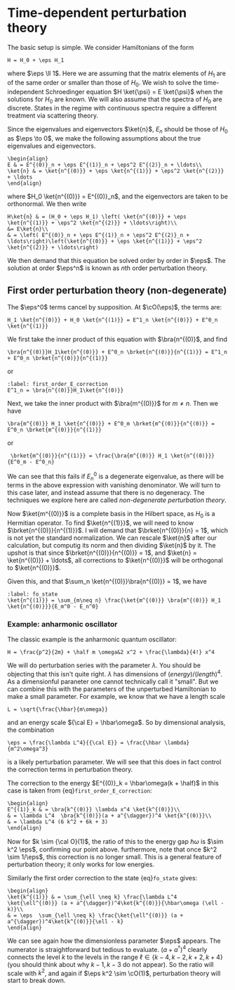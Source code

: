 # Time-dependent perturbation theory

The basic setup is simple. We consider Hamiltonians of the form
```{math}
H = H_0 + \eps H_1
```
where $\eps \ll 1$. Here we are assuming that the matrix elements of $H_1$ are of the same order or smaller than those of $H_0$. We wish to solve the time-independent Schroedinger equation $H \ket{\psi} = E \ket{\psi}$ when the solutions for $H_0$ are known. We will also assume that the spectra of $H_0$ are discrete. States in the regime with continuous spectra require a different treatment via scattering theory.

Since the eigenvalues and eigenvectors $\ket{n}$, $E_n$ should be those of $H_0$ as $\eps \to 0$, we make the following assumptions about the true eigenvalues and eigenvectors.
```{math}
\begin{align}
E & = E^{(0)}_n + \eps E^{(1)}_n + \eps^2 E^{(2)}_n + \ldots\\
\ket{n} & = \ket{n^{(0)}} + \eps \ket{n^{(1)}} + \eps^2 \ket{n^{(2)}} + \ldots 
\end{align}
```
where $H_0 \ket{n^{(0)}} = E^{(0)}_n$, and the eigenvectors are taken to be orthonormal. We then write
```{math}
H\ket{n} & = (H_0 + \eps H_1) \left( \ket{n^{(0)}} + \eps \ket{n^{(1)}} + \eps^2 \ket{n^{(2)}} + \ldots\right)\\
&= E\ket{n}\\
& = \left( E^{(0)}_n + \eps E^{(1)}_n + \eps^2 E^{(2)}_n + \ldots\right)\left(\ket{n^{(0)}} + \eps \ket{n^{(1)}} + \eps^2 \ket{n^{(2)}} + \ldots\right)
```
We then demand that this equation be solved order by order in $\eps$. The solution at order $\eps^n$ is known as $n$th order perturbation theory.

## First order perturbation theory (non-degenerate)

The $\eps^0$ terms cancel by supposition. At $\cO(\eps)$, the terms are:
```{math}
H_1 \ket{n^{(0)}} + H_0 \ket{n^{(1)}} = E^1_n \ket{n^{(0)}} + E^0_n \ket{n^{(1)}}
```
We first take the inner product of this equation with $\bra{n^{(0)}$, and find
```{math}
\bra{n^{(0)}}H_1\ket{n^{(0)}} + E^0_n \brket{n^{(0)}}{n^{(1)}} = E^1_n + E^0_n \brket{n^{(0)}}{n^{(1)}}
```
or
```{math}
:label: first_order_E_correction
E^1_n = \bra{n^{(0)}}H_1\ket{n^{(0)}}
```

Next, we take the inner product with $\bra{m^{(0)}}$ for $m \neq n$. Then we have
```{math}
\bra{m^{(0)}} H_1 \ket{n^{(0)}} + E^0_m \brket{m^{(0)}}{n^{(0)}} = E^0_n \brket{m^{(0)}}{n^{(1)}}
```
or
```{math}
 \brket{m^{(0)}}{n^{(1)}} = \frac{\bra{m^{(0)}} H_1 \ket{n^{(0)}}}{E^0_m - E^0_n}
```
We can see that this fails if $E^0_n$ is a degenerate eigenvalue, as there will be terms in the above expression with vanishing denominator. We will turn to this case later, and instead assume that there is no degeneracy. The techniques we explore here are called *non-degenerate perturbation theory*. 

Now $\ket{m^{(0)}}$ is a complete basis in the Hilbert space, as $H_0$ is a Hermitian operator. To find $\ket{n^{(1)}}$, we will need to know $\brket{n^{(0)}}{n^{(1)}}$. I will demand that $\brket{n^{(0)}}{n} = 1$, which is not yet the standard normalization. We can rescale $\ket{n}$ after our calculation, but computig its norm and then dividing $\ket{n}$ by it. The upshot is that since $\brket{n^{(0)}}{n^{(0)}} = 1$, and $\ket{n} = \ket{n^{(0)}} + \ldots$, all corrections to $\ket{n^{(0)}}$ will be orthogonal to $\ket{n^{(0)}}$. 

Given this, and that $\sum_n \ket{n^{(0)}}\bra{n^{(0)}} = 1$, we have
```{math}
:label: fo_state
\ket{n^{(1)}} = \sum_{m\neq n} \frac{\ket{m^{(0)}} \bra{m^{(0)}} H_1 \ket{n^{(0)}}}{E_m^0 - E_n^0}
```

### Example: anharmonic oscillator

The classic example is the anharmonic quantum oscillator:
```{math}
H = \frac{p^2}{2m} + \half m \omega&2 x^2 + \frac{\lambda}{4!} x^4
```
We will do perturbation series with the parameter $\lambda$. You should be objecting that this isn't quite right. $\lambda$ has dimensions of $(energy)/(length)^4$. As a dimensionful paraneter one cannot technically call it "small". But we can combine this with the parameters of the unperturbed Hamiltonian to make a small parameter. For example, we know that we have a length scale 
```{math}
L = \sqrt{\frac{\hbar}{m\omega}} 
```
and an energy scale ${\cal E} = \hbar\omega$. So by dimensional analysis, the combination
```{math}
\eps = \frac{\lambda L^4}{{\cal E}} = \frac{\hbar \lambda}{m^2\omega^3}
```
is a likely perturbation parameter. We will see that this does in fact control the correction terms in perturbation theory.

The correction to the energy $E^{(0)}_k = \hbar\omega(k + \half)$ in this case is taken from {eq}`first_order_E_correction`:
```{math}
\begin{align}
E^{(1)}_k & = \bra{k^{(0)}} \lambda x^4 \ket{k^{(0)}}\\
& = \lambda L^4  \bra{k^{(0)}}(a + a^{\dagger})^4 \ket{k^{(0)}}\\
& = \lambda L^4 (6 k^2 + 6k + 3)
\end{align}
```
Now for $k \sim {\cal O}(1)$, the ratio of this to the energy gap $\hbar \omega$ is $\sim k^2 \eps$, confirming our point above. furthermore, note that once $k^2 \sim 1/\eps$, this correction is no longer small. This is a general feature of perturbation theory; it only works for low energies.

Similarly the first order correction to the state {eq}`fo_state` gives:
```{math}
\begin{align}
\ket{k^{(1)}} & = \sum_{\ell \neq k} \frac{\lambda L^4 \ket{\ell^{(0)}} (a + a^{\dagger})^4\ket{k^{(0)}}{\hbar\omega (\ell - k)}\\
& = \eps  \sum_{\ell \neq k} \frac{\ket{\ell^{(0)}} (a + a^{\dagger})^4\ket{k^{(0)}}{\ell - k}
\end{align}
```
We can see again how the dimensionless parameter $\eps$ appears. The numerator is straightforward but tedious to evaluate. $(a + a^{\dagger})^4$ clearly connects the level $k$ to the levels in the range $\ell \in \{k-4, k-2,k+2,k+4\}$ (you should think about why $k - 1, k-3$ do not appear). So the ratio will scale with $k^2$, and again if $\eps k^2 \sim \cO(1)$, perturbation theory will start to break down.

